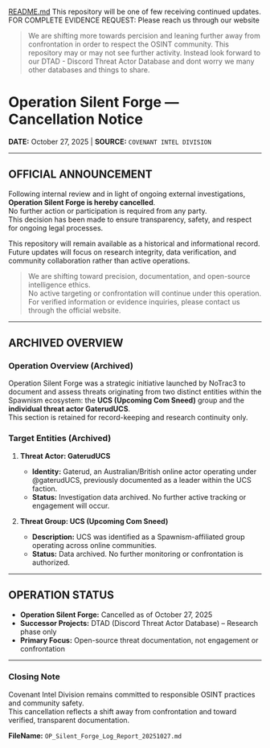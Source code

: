 [README.md](https://github.com/user-attachments/files/21803463/README.md)
This repository will be one of few receiving continued updates. 
FOR COMPLETE EVIDENCE REQUEST: Please reach us through our website 

> We are shifting more towards percision and leaning further away from confrontation in order to respect the OSINT community. This repository may or may not see further activity. Instead look forward to our DTAD - Discord Threat Actor Database and dont worry we many other databases and things to share.


# Operation Silent Forge — Cancellation Notice  
**DATE:** October 27, 2025 | **SOURCE:** `COVENANT INTEL DIVISION`  

---

## OFFICIAL ANNOUNCEMENT  
Following internal review and in light of ongoing external investigations, **Operation Silent Forge is hereby cancelled**.  
No further action or participation is required from any party.  
This decision has been made to ensure transparency, safety, and respect for ongoing legal processes.

This repository will remain available as a historical and informational record.  
Future updates will focus on research integrity, data verification, and community collaboration rather than active operations.

> We are shifting toward precision, documentation, and open-source intelligence ethics.  
> No active targeting or confrontation will continue under this operation.  
> For verified information or evidence inquiries, please contact us through the official website.

---

## ARCHIVED OVERVIEW

### Operation Overview (Archived)
Operation Silent Forge was a strategic initiative launched by NoTrac3 to document and assess threats originating from two distinct entities within the Spawnism ecosystem: the **UCS (Upcoming Com Sneed)** group and the **individual threat actor GaterudUCS**.  
This section is retained for record-keeping and research continuity only.

### Target Entities (Archived)
1. **Threat Actor: GaterudUCS**  
   - **Identity:** Gaterud, an Australian/British online actor operating under @gaterudUCS, previously documented as a leader within the UCS faction.  
   - **Status:** Investigation data archived. No further active tracking or engagement will occur.

2. **Threat Group: UCS (Upcoming Com Sneed)**  
   - **Description:** UCS was identified as a Spawnism-affiliated group operating across online communities.  
   - **Status:** Data archived. No further monitoring or confrontation is authorized.

---

## OPERATION STATUS
- **Operation Silent Forge:** Cancelled as of October 27, 2025  
- **Successor Projects:** DTAD (Discord Threat Actor Database) – Research phase only  
- **Primary Focus:** Open-source threat documentation, not engagement or confrontation  

---

### Closing Note
Covenant Intel Division remains committed to responsible OSINT practices and community safety.  
This cancellation reflects a shift away from confrontation and toward verified, transparent documentation.

**FileName:** `OP_Silent_Forge_Log_Report_20251027.md`
